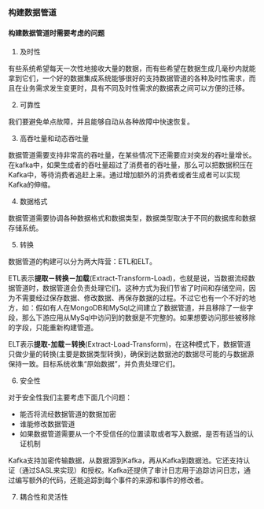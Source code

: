 ### 构建数据管道

#### 构建数据管道时需要考虑的问题

1. 及时性

有些系统希望每天一次性地接收大量的数据，而有些希望在数据生成几毫秒内就能拿到它们，一个好的数据集成系统能够很好的支持数据管道的各种及时性需求，而且在业务需求发生变更时，具有不同及时性需求的数据表之间可以方便的迁移。

2. 可靠性

我们要避免单点故障，并且能够自动从各种故障中快速恢复。

3. 高吞吐量和动态吞吐量

数据管道需要支持非常高的吞吐量，在某些情况下还需要应对突发的吞吐量增长。在kafka中，如果生成者的吞吐量超过了消费者的吞吐量，那么可以把数据积压在Kafka中，等待消费者追赶上来。通过增加额外的消费者或者生成者可以实现Kafka的伸缩。

4. 数据格式

数据管道需要协调各种数据格式和数据类型，数据类型取决于不同的数据库和数据存储系统。

5. 转换

数据管道的构建可以分为两大阵营：ETL和ELT。

ETL表示**提取－转换－加载**(Extract-Transform-Load)，也就是说，当数据流经数据管道时，数据管道会负责处理它们。这种方式为我们节省了时间和存储空间，因为不需要经过保存数据、修改数据、再保存数据的过程。不过它也有一个不好的地方，如：假如有人在MongoDB和MySql之间建立了数据管道，并且移除了一些字段，那么下游应用从MySql中访问到的数据是不完整的。如果想要访问那些被移除的字段，只能重新构建管道。

ELT表示**提取-加载－转换**(Extract-Load-Transform)，在这种模式下，数据管道只做少量的转换(主要是数据类型转换)，确保到达数据池的数据尽可能的与数据源保持一致。目标系统收集“原始数据”，并负责处理它们。

6. 安全性

对于安全性我们主要考虑下面几个问题：

* 能否将流经数据管道的数据加密
* 谁能修改数据管道
* 如果数据管道需要从一个不受信任的位置读取或者写入数据，是否有适当的认证机制

Kafka支持加密传输数据，从数据源到Kafka，再从Kafka到数据池。它还支持认证（通过SASL来实现）和授权。Kafka还提供了审计日志用于追踪访问日志，通过编写额外的代码，还能追踪到每个事件的来源和事件的修改者。

7. 耦合性和灵活性


​
